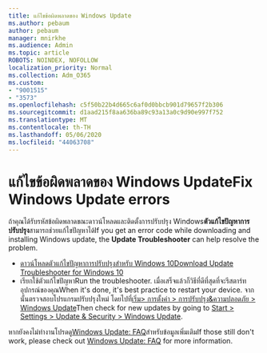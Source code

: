 ```yaml
---
title: แก้ไขข้อผิดพลาดของ Windows Update
ms.author: pebaum
author: pebaum
manager: mnirkhe
ms.audience: Admin
ms.topic: article
ROBOTS: NOINDEX, NOFOLLOW
localization_priority: Normal
ms.collection: Adm_O365
ms.custom:
- "9001515"
- "3573"
ms.openlocfilehash: c5f50b22b4d665c6af0d0bbcb901d79657f2b306
ms.sourcegitcommit: d1aad215f8aa636ba89c93a13a0c9d90e997f752
ms.translationtype: MT
ms.contentlocale: th-TH
ms.lasthandoff: 05/06/2020
ms.locfileid: "44063708"
---
```

# <a name="fix-windows-update-errors"></a><span data-ttu-id="36db9-102">แก้ไขข้อผิดพลาดของ Windows Update</span><span class="sxs-lookup"><span data-stu-id="36db9-102">Fix Windows Update errors</span></span>

<span data-ttu-id="36db9-103">ถ้าคุณได้รับรหัสข้อผิดพลาดขณะดาวน์โหลดและติดตั้งการปรับปรุง Windows**ตัวแก้ไขปัญหาการปรับปรุง**สามารถช่วยแก้ไขปัญหาได้</span><span class="sxs-lookup"><span data-stu-id="36db9-103">If you get an error code while downloading and installing Windows update, the **Update Troubleshooter** can help resolve the problem.</span></span>

- [<span data-ttu-id="36db9-104">ดาวน์โหลดตัวแก้ไขปัญหาการปรับปรุงสําหรับ Windows 10</span><span class="sxs-lookup"><span data-stu-id="36db9-104">Download Update Troubleshooter for Windows 10</span></span>](https://support.microsoft.com/help/4027322/windows-update-troubleshooter)
- <span data-ttu-id="36db9-105">เรียกใช้ตัวแก้ไขปัญหา</span><span class="sxs-lookup"><span data-stu-id="36db9-105">Run the troubleshooter.</span></span> <span data-ttu-id="36db9-106">เมื่อเสร็จแล้วก็วิธีที่ดีที่สุดที่จะรีสตาร์ทอุปกรณ์ของคุณ</span><span class="sxs-lookup"><span data-stu-id="36db9-106">When it's done, it's best practice to restart your device.</span></span> <span data-ttu-id="36db9-107">จากนั้นตรวจสอบโปรแกรมปรับปรุงใหม่ โดยไปที่[เริ่ม> การตั้งค่า > การปรับปรุง&ความปลอดภัย > Windows Update](ms-settings:windowsupdate)</span><span class="sxs-lookup"><span data-stu-id="36db9-107">Then check for new updates by going to [Start > Settings > Update & Security > Windows Update](ms-settings:windowsupdate).</span></span>

<span data-ttu-id="36db9-108">หากยังคงไม่ทํางานโปรดดู[Windows Update: FAQ](https://support.microsoft.com/help/12373/windows-update-faq)สําหรับข้อมูลเพิ่มเติม</span><span class="sxs-lookup"><span data-stu-id="36db9-108">If those still don't work, please check out [Windows Update: FAQ](https://support.microsoft.com/help/12373/windows-update-faq) for more information.</span></span>
